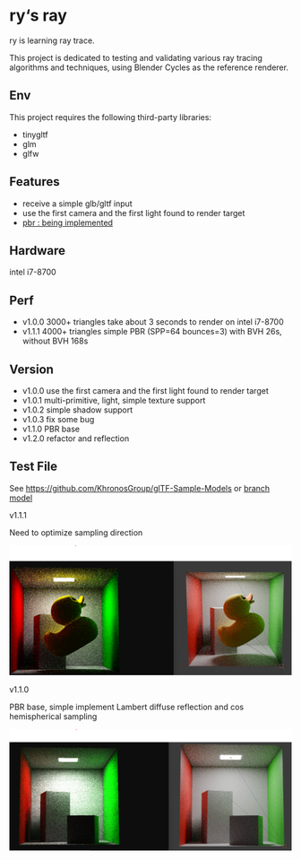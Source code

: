 # ry‘s ray
ry is learning ray trace.

This project is dedicated to testing and validating various ray tracing algorithms and techniques, using Blender Cycles as the reference renderer.

## Env
This project requires the following third-party libraries:
-  tinygltf
-  glm
-  glfw

## Features
- receive a simple glb/gltf input
- use the first camera  and the first light found to render target
- [pbr : being implemented](https://github.com/mmp/pbr-book-website)

## Hardware
 intel i7-8700

## Perf
- v1.0.0 3000+ triangles take about 3 seconds to render on intel i7-8700
- v1.1.1 4000+ triangles simple PBR (SPP=64  bounces=3) with BVH 26s, without BVH 168s

## Version
- v1.0.0 use the first camera  and the first light found to render target
- v1.0.1 multi-primitive, light,  simple texture support
- v1.0.2 simple shadow support
- v1.0.3 fix some bug
- v1.1.0 PBR base
- v1.2.0 refactor and reflection

## Test File
See https://github.com/KhronosGroup/glTF-Sample-Models or [branch model](https://github.com/ryryss/ry-s-ray/tree/model)

v1.1.1

Need to optimize sampling direction

![](rendering%20effect/v1.1.1.png)

v1.1.0

PBR base,  simple implement Lambert diffuse reflection and cos hemispherical sampling

![](rendering%20effect/v1.1.0.png)

